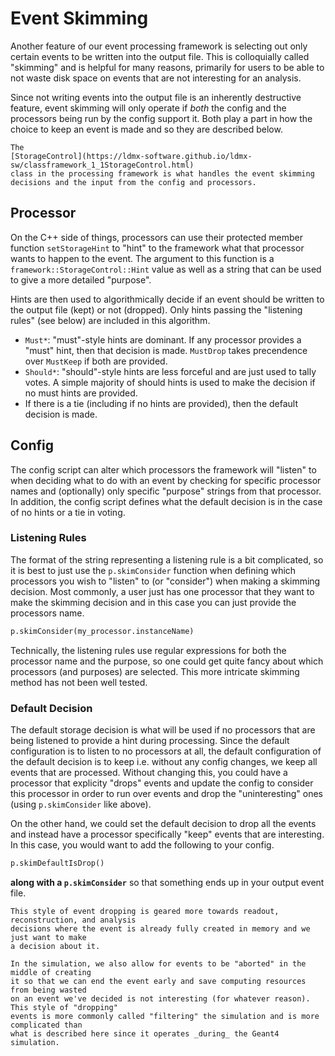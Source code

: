 # Event Skimming

Another feature of our event processing framework is selecting out only certain events to be written
into the output file. This is colloquially called "skimming" and is helpful for many reasons, primarily
for users to be able to not waste disk space on events that are not interesting for an analysis.

Since not writing events into the output file is an inherently destructive feature, event skimming
will only operate if _both_ the config and the processors being run by the config support it.
Both play a part in how the choice to keep an event is made and so they are described below.

~~~admonish note title="More Info"
The
[StorageControl](https://ldmx-software.github.io/ldmx-sw/classframework_1_1StorageControl.html)
class in the processing framework is what handles the event skimming
decisions and the input from the config and processors.
~~~

## Processor 
On the C++ side of things, processors can use their protected member function `setStorageHint`
to "hint" to the framework what that processor wants to happen to the event. The argument
to this function is a `framework::StorageControl::Hint` value as well as a string that can
be used to give a more detailed "purpose".

Hints are then used to algorithmically decide if an event should be written to the output file
(kept) or not (dropped). Only hints passing the "listening rules" (see below) are included in
this algorithm.

- `Must*`: "must"-style hints are dominant. If any processor provides a "must" hint, 
  then that decision is made. `MustDrop` takes precendence over `MustKeep` if both are provided.
- `Should*`: "should"-style hints are less forceful and are just used to tally votes.
  A simple majority of should hints is used to make the decision if no must hints are provided.
- If there is a tie (including if no hints are provided), then the default decision is made.

## Config
The config script can alter which processors the framework will "listen" to when deciding
what to do with an event by checking for specific processor names and (optionally) only
specific "purpose" strings from that processor. In addition, the config script defines
what the default decision is in the case of no hints or a tie in voting.

### Listening Rules
The format of the string representing a listening rule is a bit complicated, so it is best
to just use the `p.skimConsider` function when defining which processors you wish to "listen"
to (or "consider") when making a skimming decision. Most commonly, a user just has one processor
that they want to make the skimming decision and in this case you can just provide the processors
name.
```python
p.skimConsider(my_processor.instanceName)
```
Technically, the listening rules use regular expressions for both the processor name and the
purpose, so one could get quite fancy about which processors (and purposes) are selected.
This more intricate skimming method has not been well tested.

### Default Decision
The default storage decision is what will be used if no processors that are being listened
to provide a hint during processing. Since the default configuration is to listen to no
processors at all, the default configuration of the default decision is to keep i.e. without
any config changes, we keep all events that are processed. Without changing this,
you could have a processor that explicity "drops" events and update the config to consider
this processor in order to run over events and drop the "uninteresting" ones
(using `p.skimConsider` like above).

On the other hand, we could set the default decision to drop all the events and instead
have a processor specifically "keep" events that are interesting. In this case, you would
want to add the following to your config.
```python
p.skimDefaultIsDrop()
```
**along with a `p.skimConsider`** so that something ends up in your output event file.

~~~admonish warning title="Another Form of Event Dropping"
This style of event dropping is geared more towards readout, reconstruction, and analysis
decisions where the event is already fully created in memory and we just want to make
a decision about it.

In the simulation, we also allow for events to be "aborted" in the middle of creating
it so that we can end the event early and save computing resources from being wasted
on an event we've decided is not interesting (for whatever reason). This style of "dropping"
events is more commonly called "filtering" the simulation and is more complicated than
what is described here since it operates _during_ the Geant4 simulation.
~~~
